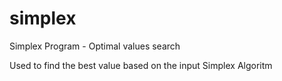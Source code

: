 # simplex
Simplex Program - Optimal values search

Used to find the best value based on the input
Simplex Algoritm 

